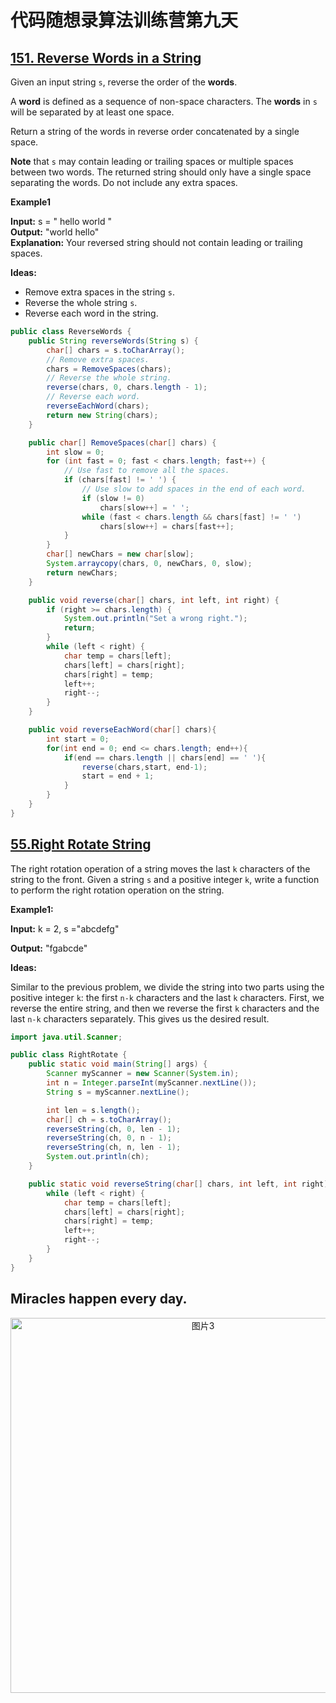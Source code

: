 # 代码随想录算法训练营第九天
## [151. Reverse Words in a String](https://leetcode.com/problems/reverse-words-in-a-string/description/)

Given an input string `s`, reverse the order of the **words**.

A **word** is defined as a sequence of non-space characters. The **words** in `s` will be separated by at least one space.

Return a string of the words in reverse order concatenated by a single space.

**Note** that `s` may contain leading or trailing spaces or multiple spaces between two words. The returned string should only have a single space separating the words. Do not include any extra spaces.

**Example1**

**Input:** s = "  hello world  "<br>
**Output:** "world hello"<br>
**Explanation:** Your reversed string should not contain leading or trailing spaces.

**Ideas:**<br>
* Remove extra spaces in the string `s`.
* Reverse the whole string `s`.
* Reverse each word in the string.

```Java
public class ReverseWords {
    public String reverseWords(String s) {
        char[] chars = s.toCharArray();
        // Remove extra spaces.
        chars = RemoveSpaces(chars);
        // Reverse the whole string.
        reverse(chars, 0, chars.length - 1);
        // Reverse each word.
        reverseEachWord(chars);
        return new String(chars);
    }

    public char[] RemoveSpaces(char[] chars) {
        int slow = 0;
        for (int fast = 0; fast < chars.length; fast++) {
            // Use fast to remove all the spaces.
            if (chars[fast] != ' ') {
                // Use slow to add spaces in the end of each word.
                if (slow != 0)
                    chars[slow++] = ' ';
                while (fast < chars.length && chars[fast] != ' ')
                    chars[slow++] = chars[fast++];
            }
        }
        char[] newChars = new char[slow];
        System.arraycopy(chars, 0, newChars, 0, slow);
        return newChars;
    }

    public void reverse(char[] chars, int left, int right) {
        if (right >= chars.length) {
            System.out.println("Set a wrong right.");
            return;
        }
        while (left < right) {
            char temp = chars[left];
            chars[left] = chars[right];
            chars[right] = temp;
            left++;
            right--;
        }
    }

    public void reverseEachWord(char[] chars){
        int start = 0;
        for(int end = 0; end <= chars.length; end++){
            if(end == chars.length || chars[end] == ' '){
                reverse(chars,start, end-1);
                start = end + 1;
            }
        }
    }
}
```

## [55.Right Rotate String](https://kamacoder.com/problempage.php?pid=1065)

The right rotation operation of a string moves the last `k` characters of the string to the front. Given a string `s` and a positive integer `k`, write a function to perform the right rotation operation on the string. 

**Example1:**

**Input:** k = 2, s ="abcdefg"

**Output:** "fgabcde"

**Ideas:**

Similar to the previous problem, we divide the string into two parts using the positive integer `k`: the first `n-k` characters and the last `k` characters. First, we reverse the entire string, and then we reverse the first `k` characters and the last `n-k` characters separately. This gives us the desired result.

```Java
import java.util.Scanner;

public class RightRotate {
    public static void main(String[] args) {
        Scanner myScanner = new Scanner(System.in);
        int n = Integer.parseInt(myScanner.nextLine());
        String s = myScanner.nextLine();

        int len = s.length();
        char[] ch = s.toCharArray();
        reverseString(ch, 0, len - 1);
        reverseString(ch, 0, n - 1);
        reverseString(ch, n, len - 1);
        System.out.println(ch);
    }

    public static void reverseString(char[] chars, int left, int right) {
        while (left < right) {
            char temp = chars[left];
            chars[left] = chars[right];
            chars[right] = temp;
            left++;
            right--;
        }
    }
}
```

## Miracles happen every day.

<p align="center">
  <img src="https://github.com/user-attachments/assets/f47eea66-df8a-4712-9d77-475a78e36f50" alt="图片3" width="600">
</p>


























